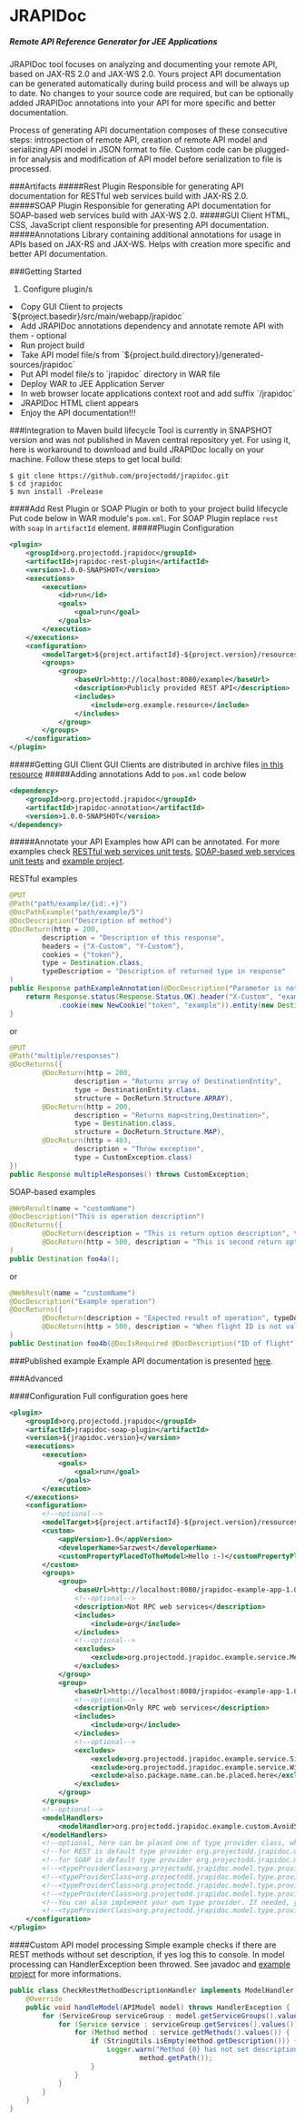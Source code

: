 # JRAPIDoc
##### Remote API Reference Generator for JEE Applications
JRAPIDoc tool focuses on analyzing and documenting your remote API, based on JAX-RS 2.0 and JAX-WS 2.0. Yours project API documentation can be generated automatically during build process and will be always up to date. No changes to your source code are required, but can be optionally added JRAPIDoc annotations into your API for more specific and better documentation.

Process of generating API documentation composes of these consecutive steps: introspection of remote API, creation of remote API model and serializing API model in JSON format to file. Custom code can be plugged-in for analysis and modification of API model before serialization to file is processed.

###Artifacts
#####Rest Plugin
Responsible for generating API documentation for RESTful web services build with JAX-RS 2.0.
#####SOAP Plugin
Responsible for generating API documentation for SOAP-based web services build with JAX-WS 2.0.
#####GUI Client
HTML, CSS, JavaScript client responsible for presenting API documentation.
#####Annotations
Library containing additional annotations for usage in APIs based on JAX-RS and JAX-WS. Helps with creation more specific and better API documentation.

###Getting Started
1. Configure plugin/s
<li>Copy GUI Client to projects `${project.basedir}/src/main/webapp/jrapidoc`</li>
<li>Add JRAPIDoc annotations dependency and annotate remote API with them - optional</li>
<li>Run project build</li>
<li>Take API model file/s from `${project.build.directory}/generated-sources/jrapidoc`</li>
<li>Put API model file/s to `jrapidoc` directory in WAR file</li>
<li>Deploy WAR to JEE Application Server</li>
<li>In web browser locate applications context root and add suffix `/jrapidoc`</li>
<li>JRAPIDoc HTML client appears</li>
<li>Enjoy the API documentation!!!</li>

###Integration to Maven build lifecycle
Tool is currently in SNAPSHOT version and was not published in Maven central repository yet. For using it, here is workaround to download and build JRAPIDoc locally on your machine. Follow these steps to get local build:
```
$ git clone https://github.com/projectodd/jrapidoc.git
$ cd jrapidoc
$ mvn install -Prelease
```
####Add Rest Plugin or SOAP Plugin or both to your project build lifecycle
Put code below in WAR module's `pom.xml`. For SOAP Plugin replace `rest` with `soap` in `artifactId` element.
#####Plugin Configuration
```xml
<plugin>
    <groupId>org.projectodd.jrapidoc</groupId>
    <artifactId>jrapidoc-rest-plugin</artifactId>
    <version>1.0.0-SNAPSHOT</version>
    <executions>
        <execution>
            <id>run</id>
            <goals>
                <goal>run</goal>
            </goals>
        </execution>
    </executions>
    <configuration>
        <modelTarget>${project.artifactId}-${project.version}/resources</modelTarget> <!-- target/example-1.0/resources -->
        <groups>
            <group>
                <baseUrl>http://localhost:8080/example</baseUrl>
                <description>Publicly provided REST API</description>
                <includes>
                    <include>org.example.resource</include>
                </includes>
            </group>
        </groups>
    </configuration>
</plugin>
```
#####Getting GUI Client
GUI Clients are distributed in archive files [in this resource](https://github.com/projectodd/jrapidoc/releases)
#####Adding annotations
Add to `pom.xml` code below
```xml
<dependency>
    <groupId>org.projectodd.jrapidoc</groupId>
    <artifactId>jrapidoc-annotation</artifactId>
    <version>1.0.0-SNAPSHOT</version>
</dependency>
```
#####Annotate your API
Examples how API can be annotated. For more examples check [RESTful web services unit tests](jrapidoc-rest-plugin/src/test/java), [SOAP-based web services unit tests](jrapidoc-soap-plugin/src/test/java) and [example project](https://github.com/sarzwest/jrapidoc-example-app).

RESTful examples
```java
@PUT
@Path("path/example/{id:.+}")
@DocPathExample("path/example/5")
@DocDescription("Description of method")
@DocReturn(http = 200,
        description = "Description of this response",
        headers = {"X-Custom", "Y-Custom"},
        cookies = {"token"},
        type = Destination.class,
        typeDescription = "Description of returned type in response"
)
public Response pathExampleAnnotation(@DocDescription("Parameter is not required")@DocIsRequired(false)@MatrixParam("matrixParam")String m) {
    return Response.status(Response.Status.OK).header("X-Custom", "example").header("Y-Custom", "example")
            .cookie(new NewCookie("token", "example")).entity(new Destination()).build();
}
```
or
```java
@PUT
@Path("multiple/responses")
@DocReturns({
        @DocReturn(http = 200,
                description = "Returns array of DestinationEntity",
                type = DestinationEntity.class,
                structure = DocReturn.Structure.ARRAY),
        @DocReturn(http = 200,
                description = "Returns map<string,Destination>",
                type = Destination.class,
                structure = DocReturn.Structure.MAP),
        @DocReturn(http = 403,
                description = "Throw exception",
                type = CustomException.class)
})
public Response multipleResponses() throws CustomException;
```
SOAP-based examples
```java
@WebResult(name = "customName")
@DocDescription("This is operation description")
@DocReturns({
        @DocReturn(description = "This is return option description", typeDescription = "Description for return type"),
        @DocReturn(http = 500, description = "This is second return option description", type = AirserviceFault.class, typeDescription = "Description of exception type")}
)
public Destination foo4a();
```
or
```java
@WebResult(name = "customName")
@DocDescription("Example operation")
@DocReturns({
        @DocReturn(description = "Expected result of operation", typeDescription = "Represents flight destination"),
        @DocReturn(http = 500, description = "When flight ID is not valid", type = AirserviceFault.class, typeDescription = "Business logic exception")}
)
public Destination foo4b(@DocIsRequired @DocDescription("ID of flight") @WebParam(mode = WebParam.Mode.INOUT, header = true) Holder<String> flightId)throws AirserviceFault;
```
###Published example
Example API documentation is presented [here](http://sarzwest.github.io/jrapidoc-example-app/).

###Advanced

####Configuration
Full configuration goes here
```xml
<plugin>
    <groupId>org.projectodd.jrapidoc</groupId>
    <artifactId>jrapidoc-soap-plugin</artifactId>
    <version>${jrapidoc.version}</version>
    <executions>
        <execution>
            <goals>
                <goal>run</goal>
            </goals>
        </execution>
    </executions>
    <configuration>
        <!--optional-->
        <modelTarget>${project.artifactId}-${project.version}/resources</modelTarget> <!-- target/jrapidoc-example-app-1.0/resources -->
        <custom>
            <appVersion>1.0</appVersion>
            <developerName>Sarzwest</developerName>
            <customPropertyPlacedToTheModel>Hello :-)</customPropertyPlacedToTheModel>
        </custom>
        <groups>
            <group>
                <baseUrl>http://localhost:8080/jrapidoc-example-app-1.0/jaxws/services</baseUrl>
                <!--optional-->
                <description>Not RPC web services</description>
                <includes>
                    <include>org</include>
                </includes>
                <!--optional-->
                <excludes>
                    <exclude>org.projectodd.jrapidoc.example.service.MessageRPCStyle</exclude>
                </excludes>
            </group>
            <group>
                <baseUrl>http://localhost:8080/jrapidoc-example-app-1.0/jaxws/services/rpc</baseUrl>
                <!--optional-->
                <description>Only RPC web services</description>
                <includes>
                    <include>org</include>
                </includes>
                <!--optional-->
                <excludes>
                    <exclude>org.projectodd.jrapidoc.example.service.Simple</exclude>
                    <exclude>org.projectodd.jrapidoc.example.service.WithJRAPIDocAnnotations</exclude>
                    <exclude>also.package.name.can.be.placed.here</exclude>
                </excludes>
            </group>
        </groups>
        <!--optional-->
        <modelHandlers>
            <modelHandler>org.projectodd.jrapidoc.example.custom.AvoidSoapOneWayMethodsHandler</modelHandler>
        </modelHandlers>
        <!--optional, here can be placed one of type provider class, which is responsible for creating data types -->
        <!--for REST is default type provider org.projectodd.jrapidoc.model.type.provider.JacksonJsonProvider-->
        <!--for SOAP is default type provider org.projectodd.jrapidoc.model.type.provider.JacksonJaxbProvider-->
        <!--<typeProviderClass>org.projectodd.jrapidoc.model.type.provider.JacksonJaxbJsonProvider</typeProviderClass>-->
        <!--<typeProviderClass>org.projectodd.jrapidoc.model.type.provider.JacksonJaxbProvider</typeProviderClass>-->
        <!--<typeProviderClass>org.projectodd.jrapidoc.model.type.provider.JacksonJsonJaxbProvider</typeProviderClass>-->
        <!--<typeProviderClass>org.projectodd.jrapidoc.model.type.provider.JacksonJsonProvider</typeProviderClass>-->
        <!--You can also implement your own type provider. If needed, you have to inherit class below-->
        <!--<typeProviderClass>org.projectodd.jrapidoc.model.type.provider.TypeProvider</typeProviderClass>-->
    </configuration>
</plugin>
```
####Custom API model processing
Simple example checks if there are REST methods without set description, if yes log this to console. In model processing can HandlerException been throwed. See javadoc and [example project](https://github.com/sarzwest/jrapidoc-example-app) for more informations.
```java
public class CheckRestMethodDescriptionHandler implements ModelHandler {
    @Override
    public void handleModel(APIModel model) throws HandlerException {
        for (ServiceGroup serviceGroup : model.getServiceGroups().values()) {
            for (Service service : serviceGroup.getServices().values()) {
                for (Method method : service.getMethods().values()) {
                    if (StringUtils.isEmpty(method.getDescription())) {
                        Logger.warn("Method {0} has not set description",
                                method.getPath());
                    }
                }
            }
        }
    }
}
```
